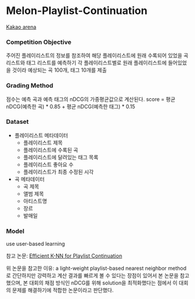 # Melon-Playlist-Continuation
[Kakao arena](https://arena.kakao.com/c/8)

### Competition Objective
주어진 플레이리스트의 정보를 참조하여 해당 플레이리스트에 원래 수록되어 있었을 곡 리스트와 태그 리스트를 예측하기
각 플레이리스트별로 원래 플레이리스트에 들어있었을 것이라 예상되는 곡 100개, 태그 10개를 제출

### Grading Method
점수는 예측 곡과 예측 태그의 nDCG의 가중평균값으로 계산된다.
score = 평균 nDCG(예측한 곡) * 0.85 + 평균 nDCG(예측한 태그) * 0.15

### Dataset
* 플레이리스트 메타데이터
  * 플레이리스트 제목
  * 플레이리스트에 수록된 곡
  * 플레이리스트에 달려있는 태그 목록
  * 플레이리스트 좋아요 수
  * 플레이리스트가 최종 수정된 시각
* 곡 메타데이터
  * 곡 제목
  * 앨범 제목
  * 아티스트명
  * 장르
  * 발매일

### Model
use user-based learning

참고 논문: [Efficient K-NN for Playlist Continuation](https://eprints.sztaki.hu/9560/1/Kelen_1_30347064_ny.pdf)

위 논문을 참고한 이유: a light-weight playlist-based nearest neighbor method로 간단하지만 강력하고 계산 결과를 빠르게 볼 수 있다는 장점이 있어서 본 논문을 참고했으며, 본 대회의 채점 방식인 nDCG를 위해 solution을 최적화했다는 점에서 이 대회의 문제를 해결하기에 적합한 논문이라고 판단했다.
